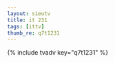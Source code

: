 ```yaml
--- 
layout: sieutv
title: it 231
tags: [ittv]
thumb_re: q7t1231
---
```

{% include tvadv key="q7t1231" %} 
